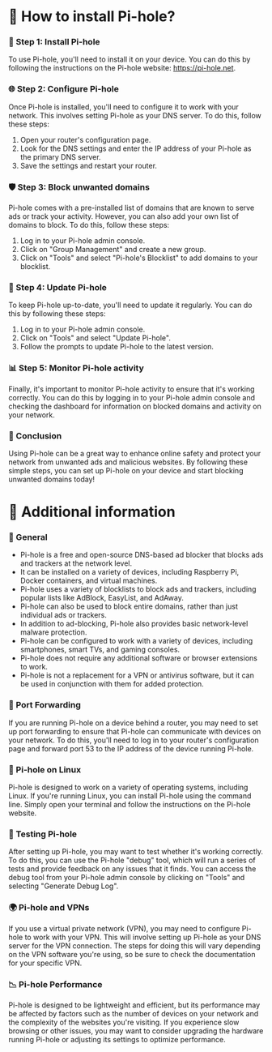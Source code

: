 # 🍒 How to install Pi-hole?
### 🔧 Step 1: Install Pi-hole
To use Pi-hole, you'll need to install it on your device. You can do this by following the instructions on the Pi-hole website: https://pi-hole.net.

### 🌐 Step 2: Configure Pi-hole
Once Pi-hole is installed, you'll need to configure it to work with your network. This involves setting Pi-hole as your DNS server. To do this, follow these steps:
1. Open your router's configuration page.
2. Look for the DNS settings and enter the IP address of your Pi-hole as the primary DNS server.
3. Save the settings and restart your router.

### 🛡️ Step 3: Block unwanted domains
Pi-hole comes with a pre-installed list of domains that are known to serve ads or track your activity. However, you can also add your own list of domains to block. To do this, follow these steps:
1. Log in to your Pi-hole admin console.
2. Click on "Group Management" and create a new group.
3. Click on "Tools" and select "Pi-hole's Blocklist" to add domains to your blocklist.

### 🔄 Step 4: Update Pi-hole
To keep Pi-hole up-to-date, you'll need to update it regularly. You can do this by following these steps:
1. Log in to your Pi-hole admin console.
2. Click on "Tools" and select "Update Pi-hole".
3. Follow the prompts to update Pi-hole to the latest version.

### 📊 Step 5: Monitor Pi-hole activity
Finally, it's important to monitor Pi-hole activity to ensure that it's working correctly. You can do this by logging in to your Pi-hole admin console and checking the dashboard for information on blocked domains and activity on your network.

### 📝 Conclusion
Using Pi-hole can be a great way to enhance online safety and protect your network from unwanted ads and malicious websites. By following these simple steps, you can set up Pi-hole on your device and start blocking unwanted domains today!

# 📌 Additional information
### 🌠 General
- Pi-hole is a free and open-source DNS-based ad blocker that blocks ads and trackers at the network level.
- It can be installed on a variety of devices, including Raspberry Pi, Docker containers, and virtual machines.
- Pi-hole uses a variety of blocklists to block ads and trackers, including popular lists like AdBlock, EasyList, and AdAway.
- Pi-hole can also be used to block entire domains, rather than just individual ads or trackers.
- In addition to ad-blocking, Pi-hole also provides basic network-level malware protection.
- Pi-hole can be configured to work with a variety of devices, including smartphones, smart TVs, and gaming consoles.
- Pi-hole does not require any additional software or browser extensions to work.
- Pi-hole is not a replacement for a VPN or antivirus software, but it can be used in conjunction with them for added protection.

### 📶 Port Forwarding
If you are running Pi-hole on a device behind a router, you may need to set up port forwarding to ensure that Pi-hole can communicate with devices on your network. To do this, you'll need to log in to your router's configuration page and forward port 53 to the IP address of the device running Pi-hole.

### 🐧 Pi-hole on Linux
Pi-hole is designed to work on a variety of operating systems, including Linux. If you're running Linux, you can install Pi-hole using the command line. Simply open your terminal and follow the instructions on the Pi-hole website.

### 🚦 Testing Pi-hole
After setting up Pi-hole, you may want to test whether it's working correctly. To do this, you can use the Pi-hole "debug" tool, which will run a series of tests and provide feedback on any issues that it finds. You can access the debug tool from your Pi-hole admin console by clicking on "Tools" and selecting "Generate Debug Log".

### 🌍 Pi-hole and VPNs
If you use a virtual private network (VPN), you may need to configure Pi-hole to work with your VPN. This will involve setting up Pi-hole as your DNS server for the VPN connection. The steps for doing this will vary depending on the VPN software you're using, so be sure to check the documentation for your specific VPN.

### 📉 Pi-hole Performance
Pi-hole is designed to be lightweight and efficient, but its performance may be affected by factors such as the number of devices on your network and the complexity of the websites you're visiting. If you experience slow browsing or other issues, you may want to consider upgrading the hardware running Pi-hole or adjusting its settings to optimize performance.